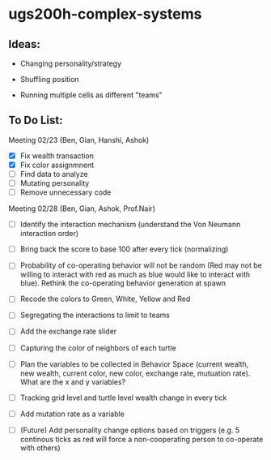 # ugs200h-complex-systems

## Ideas:

- Changing personality/strategy

- Shuffling position

- Running multiple cells as different "teams"

## To Do List:
Meeting 02/23 (Ben, Gian, Hanshi, Ashok)
- [x] Fix wealth transaction
- [x] Fix color assignmnent
- [ ] Find data to analyze
- [ ] Mutating personality
- [ ] Remove unnecessary code

Meeting 02/28 (Ben, Gian, Ashok, Prof.Nair)
- [ ] Identify the interaction mechanism (understand the Von Neumann interaction order)
- [ ] Bring back the score to base 100 after every tick (normalizing)
- [ ] Probability of co-operating behavior will not be random (Red may not be willing to interact with red as much as blue would like to interact with blue). Rethink the co-operating behavior generation at spawn
- [ ] Recode the colors to Green, White, Yellow and Red
- [ ] Segregating the interactions to limit to teams
- [ ] Add the exchange rate slider
- [ ] Capturing the color of neighbors of each turtle
- [ ] Plan the variables to be collected in Behavior Space (current wealth, new wealth, current color, new color, exchange rate, mutuation rate). What are the x and y variables?
- [ ] Tracking grid level and turtle level wealth change in every tick
- [ ] Add mutation rate as a variable
- [ ] (Future) Add personality change options based on triggers (e.g. 5 continous ticks as red will force a non-cooperating person to co-operate with others)

